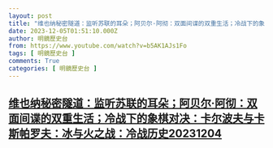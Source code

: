 ```yaml
---
layout: post
title: "维也纳秘密隧道：监听苏联的耳朵；阿贝尔·阿彻：双面间谍的双重生活；冷战下的象棋对决：卡尔波夫与卡斯帕罗夫：冰与火之战：冷战历史20231204"
date: 2023-12-05T01:51:10.000Z
author: 明鏡歷史台
from: https://www.youtube.com/watch?v=b5AK1AJs1Fo
tags: [ 明鏡歷史台 ]
comments: True
categories: [ 明鏡歷史台 ]
---
```

<!--1701741070000-->
[维也纳秘密隧道：监听苏联的耳朵；阿贝尔·阿彻：双面间谍的双重生活；冷战下的象棋对决：卡尔波夫与卡斯帕罗夫：冰与火之战：冷战历史20231204](https://www.youtube.com/watch?v=b5AK1AJs1Fo)
------

<div>

</div>
